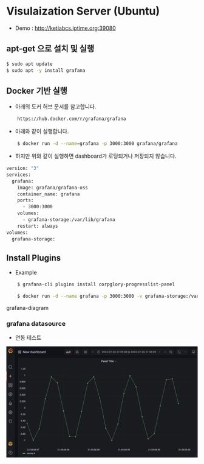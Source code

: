 # Visulaization Server (Ubuntu)

- Demo : http://ketiabcs.iptime.org:39080


## apt-get 으로 설치 및 실행

```bash
$ sudo apt update
$ sudo apt -y install grafana
```



## Docker 기반 실행

- 아래의 도커 허브 문서를 참고합니다.

```bash
    https://hub.docker.com/r/grafana/grafana
```

- 아래와 같이 실행합니다.

```bash
    $ docker run -d --name=grafana -p 3000:3000 grafana/grafana
```


- 하지만 위와 같이 실행하면 dashboard가 로딩되거나 저장되지 않습니다.

```bash
version: "3"
services:
  grafana:
    image: grafana/grafana-oss
    container_name: grafana
    ports:
      - 3000:3000
    volumes:
      - grafana-storage:/var/lib/grafana
    restart: always
volumes:
  grafana-storage:
```


## Install Plugins

- Example

```bash
    $ grafana-cli plugins install corpglory-progresslist-panel
```

```bash
    $ docker run -d --name grafana -p 3000:3000 -v grafana-storage:/var/lib/grafana cognite/grafana-cdf
```

grafana-diagram


### grafana datasource

- 연동 테스트

![grafana_data_source](./img4doc/grafana_data_source.png)


